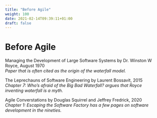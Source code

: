 ```yaml
---
title: "Before Agile"
weight: 100
date: 2021-02-14T09:39:11+01:00
draft: false
---
```


# Before Agile

Managing the Development of Large Software Systems by Dr. Winston W Royce, August 1970  
*Paper that is often cited as the origin of the waterfall model.*

The Leprechauns of Software Engineering by Laurent Bossavit, 2015  
*Chapter 7: Who’s afraid of the Big Bad Waterfall? argues that Royce inventing waterfall is a myth.*

Agile Converstations by Douglas Squirrel and Jeffrey Fredrick, 2020  
*Chapter 1: Escaping the Software Factory has a few pages on software development in the nineties.*
